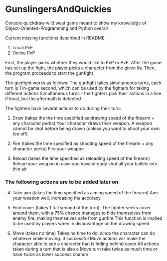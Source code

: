 # GunslingersAndQuickies
Console quickdraw wild west game meant to show my knowledge of Object-Oriented-Programming and Python overall

Current missing functions described in README:
  1. Local PvE
  2. Online PvP

First, the player picks whether they would like to PvP or PvE.
After the game has set up the fight, the player picks a character from the given list
Then, the program proceeds to start the gunfight

The gunfight works as follows:
The gunfight takes simultaneous turns, each turn is 1 in-game second, which can be used by the fighters for taking different actions
Simultaneous turns - the fighters pick their actions in a line if local, but the aftermath is detected

The fighters have several actions to do during their turn:

1. Draw (takes the the time specified as drawing speed of the firearm + any character perks)
  Your character draws their weapon. A weapon cannot be shot before being drawn (unless you want to shoot your own toe off)

2. Fire (takes the time specified as shooting speed of the firearm + any character perks)
  Fire your weapon

3. Reload (takes the time specified as reloading speed of the firearm)
  Reload your weapon in case you have already shot all your bullets into thin air

### The following actions are to be added later on

4. Take aim (takes the time specified as aiming speed of the firearm)
  Aim your weapon well, increasing the accuracy

5. Find cover (takes 1 full second of the turn):
  The fighter seeks cover around them, with a 75% chance manages to hide themselves from enemy fire, making themselves safe from gunfire
    This function is implied to be used by players when in disadvantage on the drawing speed

6. Move (takes no time)
  Takes no time to do, since the character can do whatever while moving. 3 successful Move actions will make the character able to see a character that is hiding behind cover
    All actions taken during a turn that is also a Move turn take twice as much time or have twice as lower success chance
